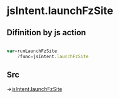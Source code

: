 # jsIntent.launchFzSite

## Difinition by js action

```js.js

var=runLaunchFzSite
	?func=jsIntent.launchFzSite

```

## Src

->[jsIntent.launchFzSite](https://github.com/puutaro/CommandClick/blob/master/app/src/main/java/com/puutaro/commandclick/fragment_lib/terminal_fragment/js_interface/JsIntent.kt#L38)


